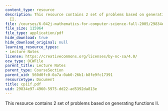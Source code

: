 ```yaml
---
content_type: resource
description: This resource contains 2 set of problems based on generating functions
  II.
file: /courses/6-042j-mathematics-for-computer-science-fall-2005/29834e9749605975dd22ad5392da813e_cp11f.pdf
file_size: 115964
file_type: application/pdf
hide_download: true
hide_download_original: null
learning_resource_types:
- Lecture Notes
license: https://creativecommons.org/licenses/by-nc-sa/4.0/
ocw_type: OCWFile
parent_title: Lecture Notes
parent_type: CourseSection
parent_uid: 560d0fc0-0a7a-0ab0-26b1-b8fe9fc17391
resourcetype: Document
title: cp11f.pdf
uid: 29834e97-4960-5975-dd22-ad5392da813e
---
```

This resource contains 2 set of problems based on generating functions II.